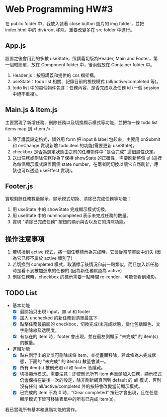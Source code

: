 # Web Programming HW#3

在 public folder 中，我放入裝著 close button 圖片的 img folder，並把 index.html 中的 div#root 移除，重要改變多在 src folder 中進行。

## App.js
設置之後會用到的多數 useState，照講義切版為Header, Main and Footer，第一個較簡單，放在 Component folder 中，後兩個放在 Container folder 中。
1. Header.js：按照講義和提供的 css 檔架構。
2. useState：todo list 相關、記錄目前的檢視模式 (all/active/completed 等)。
3. todo list 中的每個物件包含：任務內容、是否完成以及任務 id (一個 session 中絕不重複)。

 
## Main.js & Item.js
主要實現了新增任務、刪除任務以及切換顯示模式等功能，並把每一條 todo list items map 到 \<Item />：
1. 除了講義設定格式，額外用 form 把 input & label 包起來，主要用 onSubmit 和 onChange 實現新增 todo item 的功能(需要更新 useState)。
2. checkbox 是否為選定狀態由之前的任務物件中 "是否完成" 這個屬性決定。
3. 送出任務或刪除任務後為了保持 showState 的正確性，需要刷新整個 ul (這裡為每個顯示模式設置兩個 state number，在兩者間切換以讓它自然刷新，應該也可以透過 useEffect 實現)。

## Footer.js
實現剩餘任務數量顯示、顯示模式切換、清除已完成任務等功能：
1. 用 useState 中的 showState 完成顯示模式切換。
2. 用 useState 中的 numIncompleted 表示未完成任務的數量。
3. 實現 "清除已完成任務" 按鈕的顯示與否以及它的清除功能。

## 操作注意事項
1. 若切換到 active 模式，將一個任務標示為完成時，它會從當前畫面中消失 (因為它已經不屬於 active 類別了)
2. 若切換到 completed 模式，取消標示後情況和前一點類似，而且加入新任務時是看不到被加進來的任務的 (因為新任務默認為 active)
3. 刪除任務時，checkbox 的標示需要一點時間 re-render，可能會看到殘影。

## TODO List
- 基本功能
	- [x] 最開始只出現 input，無 ul 和 footer
	- [x] 加入 unchecked 的新任務到清單最底下
	- [x] 點擊任務最前面的 checkbox，切換完成/未完成狀態，變化包括顏色、文字刪除線及透明度。
	- [x] 有存在的 item 時，footer 會出現，並在最左側顯示 "未完成" 的 item(s) 的數量。

- 進階功能
	- [x] 點右側浮出的叉叉可刪除該條 item，並從畫面移除，若此條為未完成狀態，下面的 "未完成" 的 item(s) 數量會減一。
	- [x] 所有 item(s) 被刪光則 ul 和 footer 皆隱藏。
	- [x] 切換顯示模式。需要注意：即使刪光所有 item 再重頭加入任務，顯示模式仍會保持在最後一次的設定，除非刷新網頁回到 default 的 all 模式，否則沒有任何 all/active/completed 外的按鈕會改變當前顯示模式。
	- [x] 已完成的 item 不為 0 時，“Clear completed” 按鈕才會出現，且在任意顯示模式下皆可移除表單中的所有已完成 item(s)。

我已實現所有基本和進階功能的實作。